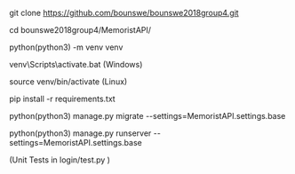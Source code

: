 
git clone https://github.com/bounswe/bounswe2018group4.git

cd bounswe2018group4/MemoristAPI/

python(python3) -m venv venv

venv\Scripts\activate.bat (Windows)

source venv/bin/activate (Linux)

pip install -r requirements.txt

python(python3) manage.py migrate --settings=MemoristAPI.settings.base

python(python3) manage.py runserver --settings=MemoristAPI.settings.base

(Unit Tests in login/test.py )